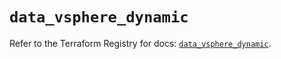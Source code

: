 # `data_vsphere_dynamic`

Refer to the Terraform Registry for docs: [`data_vsphere_dynamic`](https://registry.terraform.io/providers/hashicorp/vsphere/2.8.2/docs/data-sources/dynamic).
